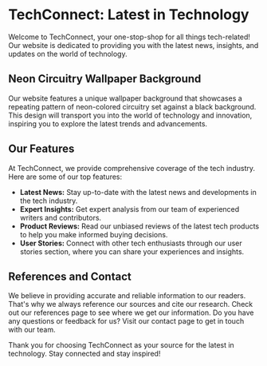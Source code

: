 <!--font:Open Sans-->

# TechConnect: Latest in Technology

Welcome to TechConnect, your one-stop-shop for all things tech-related! Our website is dedicated to providing you with the latest news, insights, and updates on the world of technology. 

## Neon Circuitry Wallpaper Background

Our website features a unique wallpaper background that showcases a repeating pattern of neon-colored circuitry set against a black background. This design will transport you into the world of technology and innovation, inspiring you to explore the latest trends and advancements.

## Our Features

At TechConnect, we provide comprehensive coverage of the tech industry. Here are some of our top features:

- **Latest News:** Stay up-to-date with the latest news and developments in the tech industry.
- **Expert Insights:** Get expert analysis from our team of experienced writers and contributors.
- **Product Reviews:** Read our unbiased reviews of the latest tech products to help you make informed buying decisions.
- **User Stories:** Connect with other tech enthusiasts through our user stories section, where you can share your experiences and insights.

## References and Contact

We believe in providing accurate and reliable information to our readers. That's why we always reference our sources and cite our research. Check out our references page to see where we get our information. Do you have any questions or feedback for us? Visit our contact page to get in touch with our team.

Thank you for choosing TechConnect as your source for the latest in technology. Stay connected and stay inspired!

<!--

Write me content for website with wallpaper which alt text is:

"A wallpaper with a repeating pattern of neon-colored circuitry, set against a black background."

The name/title of the page should not be 1:1 copy of the alt text but rather a real content of the website which is using this wallpaper.

- Use markdown format 
- Start with heading
- Heading should be short and concise
- The content should look like a real website 
- The website should not be about the wallpaper, wallpaper is just a related background
- Heading should be contain work "wallpaper" or "background"
- Include real sections like references, contact, user stories, etc. use things relevant to the page purpose.
- Feel free to use structure like headings, bullets, numbering, blockquotes, paragraphs, horizontal lines, etc.
- You can use formatting like bold or _italic_
- You can include UTF-8 emojis
- Links should be only #hash anchors (and you can refer to the document itself)
- Do not include images


---


# TechConnect - Connecting you with the latest technology news and trends

Welcome to TechConnect, your go-to source for all things tech-related! Our website is dedicated to providing you with the latest news, insights, and updates on the world of technology. 

## Stay Connected with our Neon Circuitry Wallpaper Background

To keep you engaged and inspired while browsing our website, we have added a unique wallpaper background that features a repeating pattern of neon-colored circuitry set against a black background. This eye-catching design will transport you into the world of technology and innovation, inspiring you to explore the latest trends and advancements.

## Our Features

At TechConnect, we strive to provide you with the most comprehensive coverage of the tech industry. Here are some of our top features:

- **Latest News:** Stay up-to-date with the latest news and developments in the tech industry.
- **Expert Insights:** Get expert insights and analysis from our team of experienced writers and contributors.
- **Product Reviews:** Read our unbiased reviews of the latest tech products to help you make informed buying decisions.
- **User Stories:** Connect with other tech enthusiasts through our user stories section, where you can share your experiences and insights.

## References

We believe in providing accurate and reliable information to our readers. That's why we always reference our sources and cite our research. Check out our references page to see where we get our information.

## Contact Us

Do you have any questions or feedback for us? We would love to hear from you! Visit our contact page to get in touch with our team.

Thank you for choosing TechConnect as your source for tech news and insights. Stay connected and stay inspired!


---


Heading is too long, rewrite whole content.


---


# TechConnect - Your Source for the Latest Tech News and Insights

Welcome to TechConnect, your go-to source for all things tech-related! Our website is dedicated to providing you with the latest news, insights, and updates on the world of technology. 

## Neon Circuitry Wallpaper Background

To enhance your browsing experience, we have added a unique wallpaper background to our website. The wallpaper features a repeating pattern of neon-colored circuitry set against a black background, creating an eye-catching design that will transport you into the world of technology and innovation.

## Our Features

At TechConnect, we strive to provide you with the most comprehensive coverage of the tech industry. Here are some of our top features:

- **Latest News:** Stay up-to-date with the latest news and developments in the tech industry.
- **Expert Insights:** Get expert insights and analysis from our team of experienced writers and contributors.
- **Product Reviews:** Read our unbiased reviews of the latest tech products to help you make informed buying decisions.
- **User Stories:** Connect with other tech enthusiasts through our user stories section, where you can share your experiences and insights.

## References and Contact

We believe in providing accurate and reliable information to our readers. That's why we always reference our sources and cite our research. Check out our references page to see where we get our information. Do you have any questions or feedback for us? We would love to hear from you! Visit our contact page to get in touch with our team.

Thank you for choosing TechConnect as your source for tech news and insights. Stay connected and stay inspired!


---


Heading is too long, rewrite whole content.


---


# TechConnect - Your Source for the Latest Tech News and Insights

Welcome to TechConnect, your go-to source for all things tech-related! Our website is dedicated to providing you with the latest news, insights, and updates on the world of technology. 

## Neon Circuitry Wallpaper Background

We've added a unique wallpaper background to our website featuring a repeating pattern of neon-colored circuitry set against a black background. This design will transport you into the world of technology and innovation, inspiring you to explore the latest trends and advancements.

## Our Features

At TechConnect, we provide comprehensive coverage of the tech industry. Here are some of our top features:

- **Latest News:** Stay up-to-date with the latest news and developments in the tech industry.
- **Expert Insights:** Get expert analysis from our team of experienced writers and contributors.
- **Product Reviews:** Read our unbiased reviews of the latest tech products to help you make informed buying decisions.
- **User Stories:** Connect with other tech enthusiasts through our user stories section, where you can share your experiences and insights.

## References and Contact

We believe in providing accurate and reliable information to our readers. That's why we always reference our sources and cite our research. Check out our references page to see where we get our information. Do you have any questions or feedback for us? Visit our contact page to get in touch with our team.

Thank you for choosing TechConnect as your source for tech news and insights. Stay connected and stay inspired!


---


Heading is too long, rewrite whole content.


---


# TechConnect - Your Source for the Latest in Technology

Welcome to TechConnect, your one-stop-shop for all things tech-related! Our website is dedicated to providing you with the latest news, insights, and updates on the world of technology. 

## Neon Circuitry Wallpaper Background

Our website features a unique wallpaper background that showcases a repeating pattern of neon-colored circuitry set against a black background. This design will transport you into the world of technology and innovation, inspiring you to explore the latest trends and advancements.

## Our Features

At TechConnect, we provide comprehensive coverage of the tech industry. Here are some of our top features:

- **Latest News:** Stay up-to-date with the latest news and developments in the tech industry.
- **Expert Insights:** Get expert analysis from our team of experienced writers and contributors.
- **Product Reviews:** Read our unbiased reviews of the latest tech products to help you make informed buying decisions.
- **User Stories:** Connect with other tech enthusiasts through our user stories section, where you can share your experiences and insights.

## References and Contact

We believe in providing accurate and reliable information to our readers. That's why we always reference our sources and cite our research. Check out our references page to see where we get our information. Do you have any questions or feedback for us? Visit our contact page to get in touch with our team.

Thank you for choosing TechConnect as your source for the latest in technology. Stay connected and stay inspired!


---


Write me a Google font which is best fitting for the website.

Pick from the list:
- Montserrat
- Poppins
- IBM Plex Sans
- Great Vibes
- Lobster
- Raleway
- Exo 2
- Orbitron
- Roboto
- Playfair Display
- Open Sans
- Futura
- Barlow Condensed
- Inter
- Lato
- Dancing Script
- Alegreya


Write just the font name nothing else.


---


Open Sans

-->
